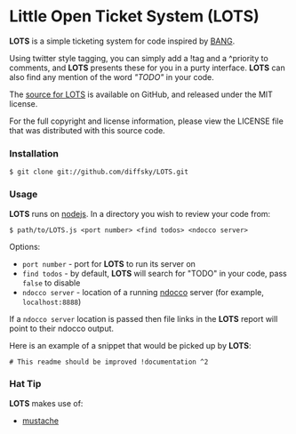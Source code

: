 # Little Open Ticket System (LOTS)

**LOTS** is a simple ticketing system for code inspired by [BANG](http://www.thecodebase.com/bang/).

Using twitter style tagging, you can simply add a !tag and a ^priority to comments, and **LOTS** presents these for you in a purty interface.
**LOTS** can also find any mention of the word _"TODO"_ in your code.

The [source for LOTS](https://github.com/diffsky/LOTS/) is available on GitHub, and released under the MIT license.

For the full copyright and license information, please view the LICENSE
file that was distributed with this source code.

### Installation

    $ git clone git://github.com/diffsky/LOTS.git

### Usage

**LOTS** runs on [nodejs](http://nodejs.org/). In a directory you wish to review your code from:

    $ path/to/LOTS.js <port number> <find todos> <ndocco server>

Options:

   * `port number` - port for **LOTS** to run its server on
   * `find todos` - by default, **LOTS** will search for "TODO" in your code, pass `false` to disable
   * `ndocco server` - location of a running [ndocco](https://github.com/diffsky/ndocco) server (for example, `localhost:8888`)

If a `ndocco server` location is passed then file links in the **LOTS** report will point to their ndocco output.

Here is an example of a snippet that would be picked up by **LOTS**:

    # This readme should be improved !documentation ^2

### Hat Tip

**LOTS** makes use of:

   * [mustache](https://github.com/janl/mustache.js)